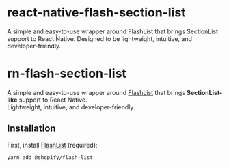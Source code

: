 # react-native-flash-section-list
A simple and easy-to-use wrapper around FlashList that brings SectionList support to React Native. Designed to be lightweight, intuitive, and developer-friendly.
# rn-flash-section-list

A simple and easy-to-use wrapper around [FlashList](https://shopify.github.io/flash-list/) that brings **SectionList-like** support to React Native.  
Lightweight, intuitive, and developer-friendly.

## Installation

First, install [FlashList](https://www.npmjs.com/package/@shopify/flash-list) (required):

```sh
yarn add @shopify/flash-list

